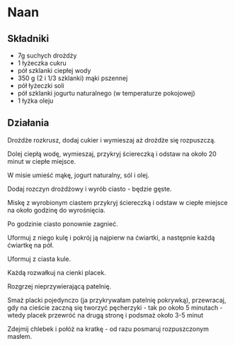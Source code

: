 # Naan

## Składniki

- 7g suchych drożdży
- 1 łyżeczka cukru
- pół szklanki ciepłej wody
- 350 g (2 i 1/3 szklanki) mąki pszennej
- pół łyżeczki soli
- pół szklanki jogurtu naturalnego (w temperaturze pokojowej)
- 1 łyżka oleju

## Działania

Drożdże rozkrusz, dodaj cukier i wymieszaj aż drożdże się rozpuszczą.

Dolej ciepłą wodę, wymieszaj, przykryj ściereczką i odstaw na około 20 minut w ciepłe miejsce.

W misie umieść mąkę, jogurt naturalny, sól i olej.

Dodaj rozczyn drożdżowy i wyrób ciasto - będzie gęste.

Miskę z wyrobionym ciastem przykryj ściereczką i odstaw w ciepłe miejsce na około godzinę do wyrośnięcia.

Po godzinie ciasto ponownie zagnieć.

Uformuj z niego kulę i pokrój ją najpierw na ćwiartki, a następnie każdą ćwiartkę na pół.

Uformuj z ciasta kule.

Każdą rozwałkuj na cienki placek.

Rozgrzej nieprzywierającą patelnię.

Smaż placki pojedynczo (ja przykrywałam patelnię pokrywką), przewracaj, gdy na cieście zaczną się tworzyć pęcherzyki - tak po około 5 minutach - wtedy placek przewróć na drugą stronę i podsmaż około 3-5 minut

Zdejmij chlebek i połóż na kratkę - od razu posmaruj rozpuszczonym masłem.